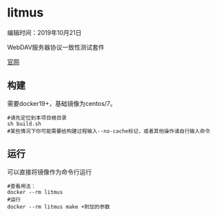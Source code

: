 # litmus

编辑时间：2019年10月21日

WebDAV服务器协议一致性测试套件

[官网](http://www.webdav.org/neon/litmus/)

## 构建

需要docker19+，基础镜像为centos/7。

````shell
#请先定位到本项目根目录
sh build.sh
#某些情况下你可能需要给构建过程输入--no-cache标记，或者其他操作请自行输入命令
````

## 运行

可以直接将镜像作为命令行运行

````shell
#查看用法：
docker --rm litmus 
#运行
docker --rm litmus make +附加的参数
````



